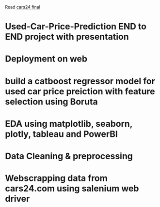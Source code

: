 Read <a href = "cars24 final.pptx">   cars24 final </a>
# Used-Car-Price-Prediction END to END project with presentation
# Deployment on web
# build a catboost regressor model for used car price preiction with feature selection using Boruta
# EDA using matplotlib, seaborn, plotly, tableau and PowerBI
# Data Cleaning & preprocessing
# Webscrapping data from cars24.com using salenium web driver
